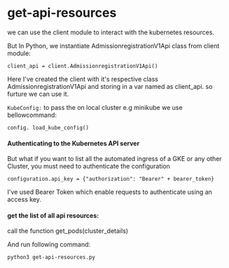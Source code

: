 # get-api-resources
we can use the client module to interact with the kubernetes resources. 

But In Python, we instantiate AdmissionregistrationV1Api class from client module:

`client_api = client.AdmissionregistrationV1Api()`         

Here I've created the client with it's respective class AdmissionregistrationV1Api
and storing in a var named as client_api. so furture we can use it.

`KubeConfig:` to pass the on local cluster e.g minikube we use bellowcommand: 

`config. load_kube_config()`

#### Authenticating to the Kubernetes API server

But what if you want to list all the automated ingress of a GKE or any other  Cluster, you must need to authenticate the configuration

`configuration.api_key = {"authorization": "Bearer" + bearer_token}` 

I've used Bearer Token which enable requests to authenticate using an access key.

#### get the list of all api resources:

call the function get_pods(cluster_details)

And run following command:

`python3 get-api-resources.py`

